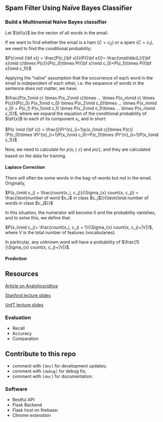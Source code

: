 ## Spam Filter Using Naïve Bayes Classifier

### Build a Multinomial Naïve Bayes classifier

Let $\bf{x}$ be the vector of all words in the email.

If we want to find whether the email is a ham ($C=c_0$) or a spam ($C = c_1$), we need to find the conditional probability:

$P(c\mid {\bf x}) = \frac{P(c,{\bf x})}{P({\bf x})}= \frac{\mathbb{L}({\bf x}\mid c)\times P(c)}{P(c_0)\times P({\bf x}\mid c_0)+P(c_1)\times P({\bf x}\mid c_1)}$

Applying the "naïve" assumption that the occurrence of each word in the email is independent of each other, i.e. the sequence of words in the sentence does not matter, we have:

$\frac{P(x_1\mid c) \times P(x_2\mid c)\times ... \times P(x_n\mid c) \times P(c)}{P(c_0) P(x_1\mid c_0)  \times P(x_2\mid c_0)\times ... \times P(x_n\mid c_0) + P(c_1) P(x_1\mid c_1)  \times P(x_2\mid c_1)\times ... \times P(x_n\mid c_1)}$, where we expand the equation of the conditional probability of $\bf{x}$ to each of its component $x_i$, and in short:

$P(c \mid {\bf x}) = \frac{[\Pi^{n}_{i=1}p(x_i\mid c)]\times P(c)}{P(c_0)\times \Pi^{n}_{i=1}P(x_i\mid c_0)+P(c_1)\times \Pi^{n}_{i=1}P(x_i\mid c_1)}$

Now, we need to calculate for $p(x_i\mid c)$ and $p(c)$, and they are calculated based on the data for training.

#### Laplace Correction

There will often be some words in the bag-of-words but not in the email. Originally,

$P(x_i\mid c_j) = \frac{count(x_i, c_j)}{\Sigma_{x} count(x, c_j)} = \frac{\text{number of word $x_i$ in class $c_j$}}{\text{total number of words in class $c_j$}}$ 

In this situation, the numerator will become 0 and the probability vanishes, and to solve this, we define that:

$P(x_i\mid c_j)= \frac{count(x_i, c_j) + 1}{\Sigma_{x} count(x, c_j)+|V|}$, where $V$ is the total number of features (vocabularies).

In particular, any unknown word will have a probability of $\frac{1}{\Sigma_{x} count(x, c_j)+|V|}$.

#### Prediction



## Resources

[Article on Analyticsvidhya](https://www.analyticsvidhya.com/blog/2017/09/naive-bayes-explained/)

[Stanford lecture slides](https://web.stanford.edu/~jurafsky/slp3/slides/7_NB.pdf)

[UofT lecture slides](https://amfarahmand.github.io/csc311/lectures/lec07.pdf)

### Evaluation
- Recall 
- Accuracy
- Comparation

## Contribute to this repo
- comment with `[dev]` for development updates;
- comment with `[debug]` for debug fix;
- comment with `[doc]` for documentation.
### Software
- Restful API
- Flask Backend
- Flask host on firebase:
- Chrome extenstion
